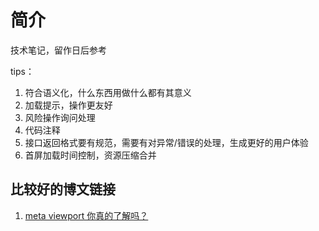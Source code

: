 # 简介
技术笔记，留作日后参考

tips：
1. 符合语义化，什么东西用做什么都有其意义
2. 加载提示，操作更友好
3. 风险操作询问处理
4. 代码注释
5. 接口返回格式要有规范，需要有对异常/错误的处理，生成更好的用户体验
6. 首屏加载时间控制，资源压缩合并


## 比较好的博文链接
1. [meta viewport 你真的了解吗？](http://yunkus.com/meta-viewport-usage/)
